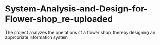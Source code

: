 # System-Analysis-and-Design-for-Flower-shop_re-uploaded
 The project analyzes the operations of a flower shop, thereby designing an appropriate information system
